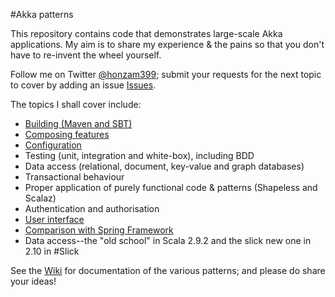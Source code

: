 #Akka patterns

This repository contains code that demonstrates large-scale Akka applications. My aim is to share my experience & the pains so that you don't have to re-invent the wheel yourself.

Follow me on Twitter [@honzam399](https://twitter.com/#/honzam399); submit your requests for the next topic to cover by adding an issue [Issues](https://github.com/janm399/akka-patterns/issues).

The topics I shall cover include:

* [Building (Maven and SBT)](akka-patterns/wiki/Building)
* [Composing features](akka-patterns/wiki/Composing)
* [Configuration](akka-patterns/wiki/Configuration)
* Testing (unit, integration and white-box), including BDD
* Data access (relational, document, key-value and graph databases)
* Transactional behaviour
* Proper application of purely functional code & patterns (Shapeless and Scalaz)
* Authentication and authorisation
* [User interface](akka-patterns/wiki/UserInterface)
* [Comparison with Spring Framework](akka-patterns/wiki/Spring)
* Data access--the "old school" in Scala 2.9.2 and the slick new one in 2.10 in #Slick

See the [Wiki](akka-patterns/wiki) for documentation of the various patterns; and please do share your ideas!

